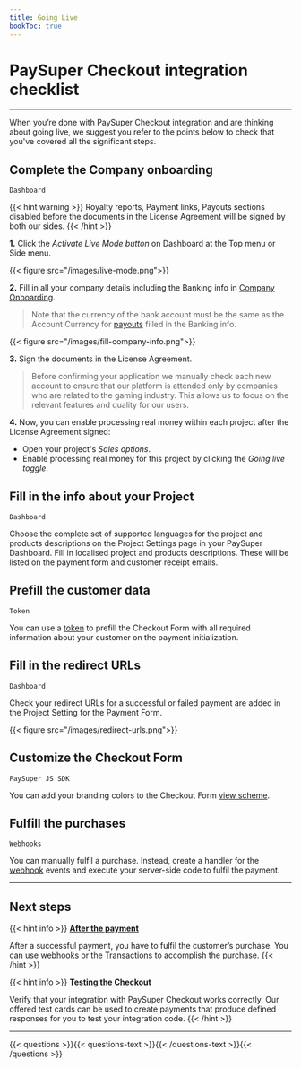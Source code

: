 ```yaml
---
title: Going Live
bookToc: true
---
```


# PaySuper Checkout integration checklist
***

When you’re done with PaySuper Checkout integration and are thinking about going live, we suggest you refer to the points below to check that you've covered all the significant steps.

## Complete the Company onboarding

`Dashboard`

{{< hint warning >}}
Royalty reports, Payment links, Payouts sections disabled before the documents in the License Agreement will be signed by both our sides.
{{< /hint >}}

**1.** Click the *Activate Live Mode button* on Dashboard at the Top menu or Side menu.

{{< figure src="/images/live-mode.png">}}

**2.** Fill in all your company details including the Banking info in [Company Onboarding](https://dashboard.pay.super.com/company).

>Note that the currency of the bank account must be the same as the Account Currency for [payouts](/docs/payouts/) filled in the Banking info.

{{< figure src="/images/fill-company-info.png">}}

**3.** Sign the documents in the License Agreement.

> Before confirming your application we manually check each new account to ensure that our platform is attended only by companies who are related to the gaming industry. This allows us to focus on the relevant features and quality for our users.

**4.** Now, you can enable processing real money within each project after the License Agreement signed:

- Open your project's *Sales options*.
- Enable processing real money for this project by clicking the *Going live toggle*.

## Fill in the info about your Project

`Dashboard`

Choose the complete set of supported languages for the project and products descriptions on the Project Settings page in your PaySuper Dashboard. Fill in localised project and products descriptions. These will be listed on the payment form and customer receipt emails.

## Prefill the customer data

`Token`

You can use a [token](/docs/payments/token/) to prefill the Checkout Form with all required information about your customer on the payment initialization.

## Fill in the redirect URLs

`Dashboard`

Check your redirect URLs for a successful or failed payment are added in the Project Setting for the Payment Form.

{{< figure src="/images/redirect-urls.png">}}

## Customize the Checkout Form

`PaySuper JS SDK`

You can add your branding colors to the Checkout Form [view scheme](https://github.com/paysuper/paysuper-js-sdk/blob/master/docs/CUSTOMIZATION.md#available-parameters-of-viewschemeconfig).

## Fulfill the purchases

`Webhooks`

You can manually fulfil a purchase. Instead, create a handler for the [webhook](/docs/payments/fulfillment/#fulfilling-purchases-with-webhooks) events and execute your server-side code to fulfil the payment.

***

## Next steps

{{< hint info >}}
[**After the payment**](/docs/payments/fulfillment/)

After a successful payment, you have to fulfil the customer’s purchase. You can use [webhooks](/docs/payments/fulfillment/#fulfilling-purchases-with-webhooks) or the [Transactions](/docs/payments/fulfillment/#fulfilling-purchases-with-the-dashboard) to accomplish the purchase.
{{< /hint >}}

{{< hint info >}}
[**Testing the Checkout**](/docs/payments/testing/)

Verify that your integration with PaySuper Checkout works correctly. Our offered test cards can be used to create payments that produce defined responses for you to test your integration code.
{{< /hint >}}

***

{{< questions >}}{{< questions-text >}}{{< /questions-text >}}{{< /questions >}}
